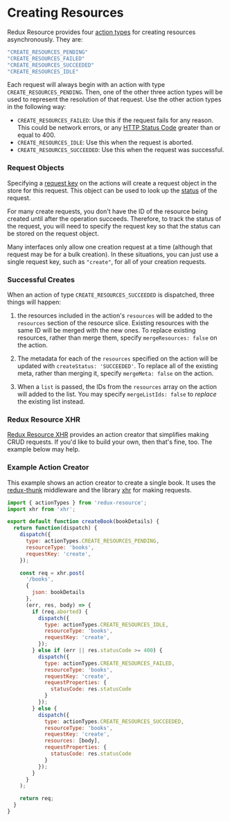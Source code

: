 # Creating Resources

Redux Resource provides four [action types](./request-actions.md) for
creating resources asynchronously. They are:

```js
"CREATE_RESOURCES_PENDING"
"CREATE_RESOURCES_FAILED"
"CREATE_RESOURCES_SUCCEEDED"
"CREATE_RESOURCES_IDLE"
```

Each request will always begin with an action with type
`CREATE_RESOURCES_PENDING`. Then, one of the other three action types will be
used to represent the resolution of that request. Use the other action types in the
following way:

- `CREATE_RESOURCES_FAILED`: Use this if the request fails for any reason. This
  could be network errors, or any
  [HTTP Status Code](https://en.wikipedia.org/wiki/List_of_HTTP_status_codes)
  greater than or equal to 400.
- `CREATE_RESOURCES_IDLE`: Use this when the request is aborted.
- `CREATE_RESOURCES_SUCCEEDED`: Use this when the request was successful.

### Request Objects

Specifying a [request key](/docs/requests/request-keys.md) on the actions will create a
request object in the store for this request. This object can be used to look up
the [status](/docs/requests/request-statuses.md) of the request.

For many create requests, you don't have the ID of the resource being created
until after the operation succeeds. Therefore, to track the status of the
request, you will need to specify the request key so that the status can be
stored on the request object.

Many interfaces only allow one creation request at a time (although that
request may be for a bulk creation). In these situations, you can just use a
single request key, such as `"create"`, for all of your creation requests.

### Successful Creates

When an action of type `CREATE_RESOURCES_SUCCEEDED` is dispatched, three things
will happen:

1. the resources included in the action's `resources` will be added to the
  `resources` section of the resource slice. Existing resources with the same ID
  will be merged with the new ones. To replace existing resources, rather than
  merge them, specify `mergeResources: false` on the action.

2. The metadata for each of the `resources` specified on the action will be updated
  with  `createStatus: 'SUCCEEDED'`. To replace all of the existing meta, rather than
  merging it, specify `mergeMeta: false` on the action.

3. When a `list` is passed, the IDs from the `resources` array on the action will
  added to the list. You may specify `mergeListIds: false` to _replace_ the existing
  list instead.

### Redux Resource XHR

[Redux Resource XHR](/docs/extras/redux-resource-xhr.md) 
provides an action creator that simplifies making CRUD requests. If you'd like to
build your own, then that's fine, too. The example below may help.

### Example Action Creator

This example shows an action creator to create a single book. It uses the
[redux-thunk](https://github.com/gaearon/redux-thunk) middleware and the
library [xhr](https://github.com/naugtur/xhr) for making requests.

```js
import { actionTypes } from 'redux-resource';
import xhr from 'xhr';

export default function createBook(bookDetails) {
  return function(dispatch) {
    dispatch({
      type: actionTypes.CREATE_RESOURCES_PENDING,
      resourceType: 'books',
      requestKey: 'create',
    });

    const req = xhr.post(
      '/books',
      {
        json: bookDetails
      },
      (err, res, body) => {
        if (req.aborted) {
          dispatch({
            type: actionTypes.CREATE_RESOURCES_IDLE,
            resourceType: 'books',
            requestKey: 'create',
          });
        } else if (err || res.statusCode >= 400) {
          dispatch({
            type: actionTypes.CREATE_RESOURCES_FAILED,
            resourceType: 'books',
            requestKey: 'create',
            requestProperties: {
              statusCode: res.statusCode 
            }
          });
        } else {
          dispatch({
            type: actionTypes.CREATE_RESOURCES_SUCCEEDED,
            resourceType: 'books',
            requestKey: 'create',
            resources: [body],
            requestProperties: {
              statusCode: res.statusCode 
            }
          });
        }
      }
    );

    return req;
  }
}
```
